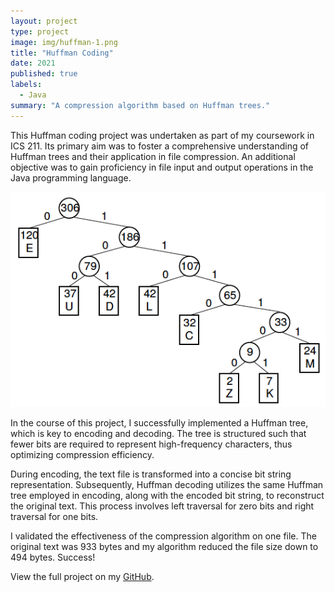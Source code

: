```yaml
---
layout: project
type: project
image: img/huffman-1.png
title: "Huffman Coding"
date: 2021
published: true
labels:
  - Java
summary: "A compression algorithm based on Huffman trees."
---
```


This Huffman coding project was undertaken as part of my coursework in ICS 211. Its primary aim was to foster a comprehensive understanding of Huffman trees and their application in file compression. An additional objective was to gain proficiency in file input and output operations in the Java programming language.

<img class="img-fluid" src="../img/huffman-2.png">

In the course of this project, I successfully implemented a Huffman tree, which is key to encoding and decoding. The tree is structured such that fewer bits are required to represent high-frequency characters, thus optimizing compression efficiency. 

During encoding, the text file is transformed into a concise bit string representation. Subsequently, Huffman decoding utilizes the same Huffman tree employed in encoding, along with the encoded bit string, to reconstruct the original text. This process involves left traversal for zero bits and right traversal for one bits.

I validated the effectiveness of the compression algorithm on one file. The original text was 933 bytes and my algorithm reduced the file size down to 494 bytes. Success!

View the full project on my [GitHub](https://github.com/loellelam/Huffman-Coding).

